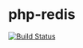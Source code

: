 # php-redis

[![Build Status](https://travis-ci.com/wenjy/php-redis.svg?branch=master)](https://travis-ci.com/wenjy/php-redis)
